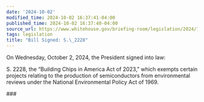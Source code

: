 ```yaml
---
date: '2024-10-02'
modified_time: 2024-10-02 16:37:41-04:00
published_time: 2024-10-02 16:37:40-04:00
source_url: https://www.whitehouse.gov/briefing-room/legislation/2024/10/02/bill-signed-s-2228/
tags: legislation
title: "Bill Signed: S.\_2228"
---
```

 
On Wednesday, October 2, 2024, the President signed into law:

S. 2228, the “Building Chips in America Act of 2023,” which exempts
certain projects relating to the production of semiconductors from
environmental reviews under the National Environmental Policy Act of
1969.

\###
